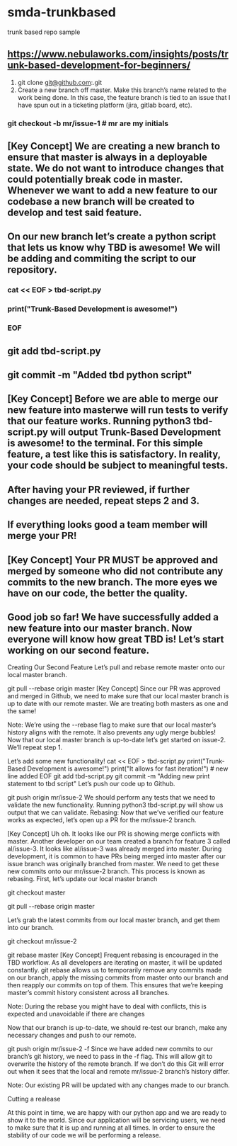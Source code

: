 # smda-trunkbased
trunk based repo sample
## https://www.nebulaworks.com/insights/posts/trunk-based-development-for-beginners/
1. git clone git@github.com:<repopath>.git
2. Create a new branch off master. Make this branch’s name related to the work being done. In this case, the feature branch is tied to an issue that I have spun out in a ticketing platform (jira, gitlab board, etc).

### git checkout -b mr/issue-1             # mr are my initials
## [Key Concept] We are creating a new branch to ensure that master is always in a deployable state. We do not want to introduce changes that could potentially break code in master. Whenever we want to add a new feature to our codebase a new branch will be created to develop and test said feature.
## On our new branch let’s create a python script that lets us know why TBD is awesome! We will be adding and commiting the script to our repository.
### cat << EOF > tbd-script.py
### print("Trunk-Based Development is awesome!")
### EOF
## git add tbd-script.py
## git commit -m "Added tbd python script"
## [Key Concept] Before we are able to merge our new feature into masterwe will run tests to verify that our feature works. Running python3 tbd-script.py will output Trunk-Based Development is awesome! to the terminal. For this simple feature, a test like this is satisfactory. In reality, your code should be subject to meaningful tests.

## After having your PR reviewed, if further changes are needed, repeat steps 2 and 3.
## If everything looks good a team member will merge your PR!

## [Key Concept] Your PR MUST be approved and merged by someone who did not contribute any commits to the new branch. The more eyes we have on our code, the better the quality.

## Good job so far! We have successfully added a new feature into our master branch. Now everyone will know how great TBD is! Let’s start working on our second feature.
Creating Our Second Feature
Let’s pull and rebase remote master onto our local master branch.

git pull --rebase origin master
[Key Concept] Since our PR was approved and merged in Github, we need to make sure that our local master branch is up to date with our remote master. We are treating both masters as one and the same!

Note: We’re using the --rebase flag to make sure that our local master’s history aligns with the remote. It also prevents any ugly merge bubbles!
Now that our local master branch is up-to-date let’s get started on issue-2. We’ll repeat step 1.

Let’s add some new functionality!
cat << EOF > tbd-script.py
print("Trunk-Based Development is awesome!")
print("It allows for fast iteration!")      # new line added
EOF
git add tbd-script.py
git commit -m "Adding new print statement to tbd script"
Let’s push our code up to Github.

git push origin mr/issue-2
We should perform any tests that we need to validate the new functionality. Running python3 tbd-script.py will show us output that we can validate.
Rebasing:
Now that we’ve verified our feature works as expected, let’s open up a PR for the mr/issue-2 branch.

[Key Concept] Uh oh. It looks like our PR is showing merge conflicts with master. Another developer on our team created a branch for feature 3 called al/issue-3. It looks like al/issue-3 was already merged into master. During development, it is common to have PRs being merged into master after our issue branch was originally branched from master. We need to get these new commits onto our mr/issue-2 branch. This process is known as rebasing.
First, let’s update our local master branch

git checkout master

git pull --rebase origin master

Let’s grab the latest commits from our local master branch, and get them into our branch.

git checkout mr/issue-2

git rebase master
[Key Concept] Frequent rebasing is encouraged in the TBD workflow. As all developers are iterating on master, it will be updated constantly. git rebase allows us to temporarily remove any commits made on our branch, apply the missing commits from master onto our branch and then reapply our commits on top of them. This ensures that we’re keeping master’s commit history consistent across all branches.

Note: During the rebase you might have to deal with conflicts, this is expected and unavoidable if there are changes

Now that our branch is up-to-date, we should re-test our branch, make any necessary changes and push to our remote.

git push origin mr/issue-2 -f
Since we have added new commits to our branch’s git history, we need to pass in the -f flag. This will allow git to overwrite the history of the remote branch. If we don’t do this Git will error out when it sees that the local and remote mr/issue-2 branch’s history differ.

Note: Our existing PR will be updated with any changes made to our branch.

Cutting a realease 

At this point in time, we are happy with our python app and we are ready to show it to the world. Since our application will be servicing users, we need to make sure that it is up and running at all times. In order to ensure the stability of our code we will be performing a release.
